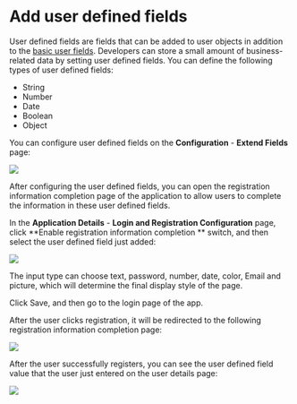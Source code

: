 # Add user defined fields

<LastUpdated/>

User defined fields are fields that can be added to user objects in addition to the [basic user fields](/docs/guides/user/user-profile.md). Developers can store a small amount of business-related data by setting user defined fields.
You can define the following types of user defined fields:

- String
- Number
- Date
- Boolean
- Object

You can configure user defined fields on the **Configuration** - **Extend Fields** page:

![](~@imagesEnUs/guides/authentication/Xnip2021-02-24_15-43-23.png)

After configuring the user defined fields, you can open the registration information completion page of the application to allow users to complete the information in these user defined fields.

In the **Application Details** - **Login and Registration Configuration** page, click **Enable registration information completion ** switch, and then select the user defined field just added:

![](~@imagesEnUs/guides/authentication/Xnip2021-02-24_15-41-20.png)

The input type can choose text, password, number, date, color, Email and picture, which will determine the final display style of the page.

Click Save, and then go to the login page of the app.

After the user clicks registration, it will be redirected to the following registration information completion page:

![](~@imagesEnUs/guides/authentication/Xnip2021-02-24_15-46-26.png)

After the user successfully registers, you can see the user defined field value that the user just entered on the user details page:

![](~@imagesEnUs/guides/authentication/Xnip2021-02-24_15-48-29.png)
